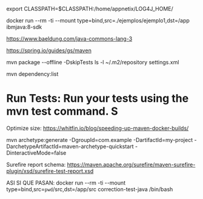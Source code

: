 
export CLASSPATH=$CLASSPATH:/home/appnetix/LOG4J_HOME/

 docker run --rm -ti --mount type=bind,src=./ejemplos/ejemplo1,dst=/app ibmjava:8-sdk




https://www.baeldung.com/java-commons-lang-3

https://spring.io/guides/gs/maven


mvn package --offline -DskipTests
ls -l ~/.m2/repository
settings.xml


mvn dependency:list


# Run Tests: Run your tests using the mvn test command. S

Optimize size:
https://whitfin.io/blog/speeding-up-maven-docker-builds/


mvn archetype:generate -DgroupId=com.example -DartifactId=my-project -DarchetypeArtifactId=maven-archetype-quickstart -DinteractiveMode=false


Surefire report schema:
https://maven.apache.org/surefire/maven-surefire-plugin/xsd/surefire-test-report.xsd


ASI SI QUE PASAN:
docker run --rm -ti --mount type=bind,src=`pwd`/src,dst=/app/src correction-test-java /bin/bash
